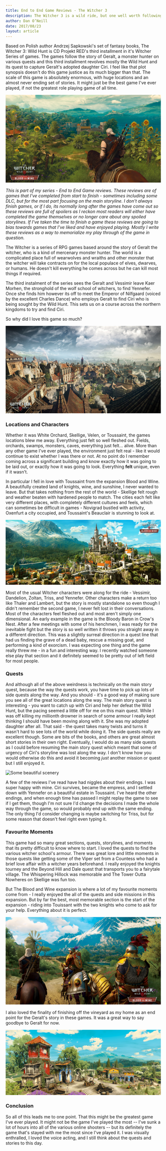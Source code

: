 ```yaml
---
title: End to End Game Reviews - The Witcher 3
description: The Witcher 3 is a wild ride, but one well worth following to its natural conclusion. Many Spoilers ahead.
author: Dan O’Neill
date: 2017/08/23
layout: article
---
```


Based on Polish author Andrzej Sapkowski's set of fantasy books, The Witcher 3: Wild Hunt is CD Projekt RED's third installment in it's Witcher Series of games. The games follow the story of Geralt, a monster hunter on various quests and this third installment revolves mostly the Wild Hunt and its quest to capture Geralt's adopted daughter Ciri. I feel like that plot synopsis doesn't do this game justice as its much bigger than that. The scale of this game is absolutely enormous, with huge locations and an almost never ending set of stories. It might just be the best game I've ever played, if not the greatest role playing game of all time.

![An amazing view from the back of  Roach](/images/The_Witcher_3_Wild_Hunt_Blood_and_Wine_Toussaint_is_full_of_places_just_waiting_to_be_discovered_RGB_EN.png)

*This is part of my series - End to End Game reviews. These reviews are of games that I've completed from start to finish - sometimes including some DLC, but for the most part focusing on the main storyline. I don't always finish games, or if I do, its normally long after the games have come out so these reviews are full of spoilers as I reckon most readers will either have completed the game themselves or no longer care about any spoiled storylines. If I've taken the time to finish a game these reviews are going to bias towards games that I've liked and have enjoyed playing. Mostly I write these reviews as a way to memorialize my play through of the game in question.*

The Witcher is a series of RPG games based around the story of Geralt the witcher, who is a kind of mercenary monster hunter. The world is a complicated place full of wearwolves and wraiths and other monster that the witcher will take contracts on for the local populace of elves, dwarves, or humans. He doesn't kill everything he comes across but he can kill most things if required. 

The third instalment of the series sees the Geralt and Vessimir leave Kaer Morhen, the stronghold of the wolf school of witchers, to find Yennefer. Once she finds him however its off to meet the Emperor of Nilfgaard (voiced by the excellent Charles Dance) who employs Geralt to find Ciri who is being sought by the Wild Hunt. This sets us on a course across the northern kingdoms to try and find Ciri. 

So why did I love this game so much?

![](/images/58175_the_witcher_3_witcher_3_scenery.jpg)

### Locations and Characters
Whether it was White Orchard, Skellige, Velen, or Toussaint, the games locations blew me away. Everything just felt so well fleshed out. Fields, orchards, swamps, monsters, caves, everything just felt... alive. More than any other game I've ever played, the environment just felt real - like it would continue to exist whether I was there or not. At no point do I remember coming across a significant building and know exactly how it was going to be laid out, or exactly how it was going to look. Everything **felt** unique, even if it wasn't.

In particular I fell in love with Toussaint from the expansion Blood and Wine. A beautifully created land of knights, wine, and sunshine, I never wanted to leave. But that takes nothing from the rest of the world - Skellige felt rough and weather beaten with hardened people to match. The cities each felt like very different places, with completely different cultures and feels, which can sometimes be difficult in games - Novigrad bustled with activity, Oxenfurt a city occupied, and Toussaint's Beauclair is stunning to look at.

![The palace of Beauclair](/images/TW3BAW_The_palace_of_Beauclair_EN.png)

Most of the usual Witcher characters were along for the ride - Vessimir, Dandelion, Zoltan, Triss, and Yennefer. Other characters make a return too like Thaler and Lambert, but the story is mostly standalone so even though I didn't remember the second game, I  never felt lost in their conversations. Most of the characters feel fleshed out and most aren't simply one dimensional. An early example in the game is the Bloody Baron in Crow's Nest. After a few meetings with some of his henchmen, I was ready for the inevitable fight but the story is so well written it throws you straight away in a different direction. This was a slightly surreal direction in a quest line that had us finding the grave of a dead baby, rescue a missing goat, and performing a kind of exorcism. I was expecting one thing and the game really threw me - in a fun and interesting way. I recently watched someone else play that section and it definitely seemed to be pretty out of left field for most people.

### Quests
And although all of the above weirdness is technically on the main story quest, because the way the quests work, you have time to pick up lots of side quests along the way. And you should - it's a good way of making sure you see all of the great locations along the way. The main story quest is interesting - you want to catch up with Ciri and help her defeat the Wild Hunt, but the pacing seemed a little off for me on this main quest. While I was off killing my millionth drowner in search of some armour I really kept thinking I should have been moving along with it. She was my adopted daughter after all. That said - the quest takes many twists and turns it wasn't hard to see lots of the world while doing it. The side quests really are excellent though. Some are bits of the books, and others are great almost short stories in their own right. Eventually, I would do as many side quests as I could before resuming the main story quest which meant that some of urgency of Ciri's storyline was lost along the way. I don't know how you would otherwise do this and avoid it becoming *just* another mission or quest but I still enjoyed it.

![Some beautiful scenery](/images/The_Witcher_3_Wild_Hunt_beautiful_day_for_a_walk_in_a_monster_infested_garden_RGB.png)

A few of the reviews I've read have had niggles about their endings. I was super happy with mine. Ciri survives, became the empress, and I settled down with Yennefer on a beautiful estate in Toussaint. I've heard the other endings, and when enough time has passed I might replay the game to see if I get them, though I'm not sure I'd change the decisions I made the whole way through the game, so would probably end up with the same ending. The only thing I'd consider changing is maybe switching for Triss, but for some reason that doesn't feel right even typing it.

### Favourite Moments

This game had so many great sections, quests, storylines, and moments that its pretty difficult to know where to start. I loved the quests to find the various witcher school's armour. There was great lore and little moments in those quests like getting some of the Viper set from a Countess who had a brief love affair with a witcher years beforehand. I really enjoyed the knights tourney and the Beyond Hill and Dale quest that transports you to a fairytale village. The Whispering Hillock was memorable and The Tower Outta Nowheres on Skellige was fun too.

But The Blood and Wine expansion is where a lot of my favourite moments come from - I really enjoyed the all of the quests and side missions in this expansion. But by far the best, most memorable section is the start of the expansion - riding into Touissant with the two knights who come to ask for your help. Everything about it is perfect.

![Riding into Touissant](/images/The_Witcher_3_Wild_Hunt_Blood_and_Wine_Toussaint_is_a_beautiful_place_RGB_EN.png)

I also loved the finality of finishing off the vineyard as my home as an end point for the Geralt's story in these games. It was a great way to say goodbye to Geralt for now.

![Geralt's eventual home](/images/The_Witcher_3_Wild_Hunt_Blood_and_Wine_Toussaint_is_famous_for_its_wine_and_vineyards_RGB.png)

### Conclusion
So all of this leads me to one point. That this might be the greatest game I've ever played. It might not be the game I've played the most -- I've sunk a lot of hours into all of the various online shooters -- but its definitely the game that's stayed with me the most since I've played it. I was visually enthralled, I loved the voice acting, and I still think about the quests and stories to this day. 